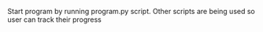 Start program by running program.py script.
Other scripts are being used so user can track their progress
